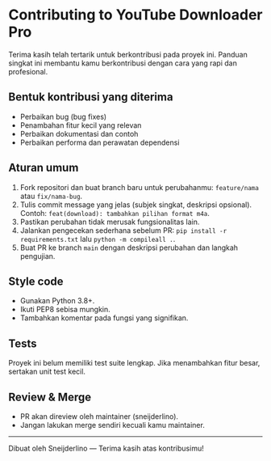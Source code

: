 # Contributing to YouTube Downloader Pro

Terima kasih telah tertarik untuk berkontribusi pada proyek ini. Panduan singkat ini membantu kamu berkontribusi dengan cara yang rapi dan profesional.

## Bentuk kontribusi yang diterima

- Perbaikan bug (bug fixes)
- Penambahan fitur kecil yang relevan
- Perbaikan dokumentasi dan contoh
- Perbaikan performa dan perawatan dependensi

## Aturan umum

1. Fork repositori dan buat branch baru untuk perubahanmu: `feature/nama` atau `fix/nama-bug`.
2. Tulis commit message yang jelas (subjek singkat, deskripsi opsional). Contoh: `feat(download): tambahkan pilihan format m4a`.
3. Pastikan perubahan tidak merusak fungsionalitas lain.
4. Jalankan pengecekan sederhana sebelum PR: `pip install -r requirements.txt` lalu `python -m compileall .`.
5. Buat PR ke branch `main` dengan deskripsi perubahan dan langkah pengujian.

## Style code

- Gunakan Python 3.8+.
- Ikuti PEP8 sebisa mungkin.
- Tambahkan komentar pada fungsi yang signifikan.

## Tests

Proyek ini belum memiliki test suite lengkap. Jika menambahkan fitur besar, sertakan unit test kecil.

## Review & Merge

- PR akan direview oleh maintainer (sneijderlino).
- Jangan lakukan merge sendiri kecuali kamu maintainer.

---

Dibuat oleh Sneijderlino — Terima kasih atas kontribusimu!